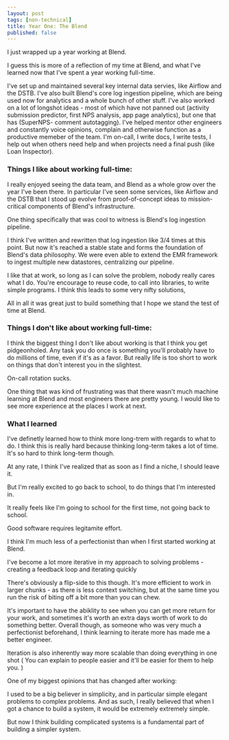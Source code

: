 ```yaml
---
layout: post
tags: [non-technical]
title: Year One: The Blend
published: false
---
```


I just wrapped up a year working at Blend. 

I guess this is more of a reflection of my time at Blend, and what I've learned now that I've spent a year working full-time. 

I've set up and maintained several key internal data servies, like Airflow and the DSTB. 
I've also built Blend's core log ingestion pipeline, which are being used now for analytics and a whole bunch of other stuff. 
I've also worked on a lot of longshot ideas - most of which have not panned out (activity submission predictor, first NPS analysis, app page analytics), but one that has (SuperNPS- comment autotagging).
I've helped mentor other engineers and constantly voice opinions, complain and otherwise function as a productive memeber of the team.
I'm on-call, I write docs, I write tests, I help out when others need help and when projects need a final push (like Loan Inspector).

### Things I like about working full-time:

I really enjoyed seeing the data team, and Blend as a whole grow over the year I've been there. In particular I've seen some services, like Airflow and the DSTB that I stood up evolve from proof-of-concept ideas to mission-critical components of Blend's infrastructure. 

One thing specifically that was cool to witness is Blend's log ingestion pipeline. 

I think I've written and rewritten that log ingestion like 3/4 times at this point. But now it's reached a stable state and forms the foundation of Blend's data philosophy. 
We were even able to extend the EMR framework to ingest multiple new datastores, centralizing our pipeline. 

I like that at work, so long as I can solve the problem, nobody really cares what I do.
You're encourage to reuse code, to call into libraries, to write simple programs. I think this leads to some very nifty solutions, 

All in all it was great just to build something that I hope we stand the test of time at Blend.

### Things I don't like about working full-time:
I think the biggest thing I don't like about working is that I think you get pidgeonholed. Any task you do once is something you'll probably have to do millions of time, even if it's as a favor.
But really life is too short to work on things that don't interest you in the slightest.

On-call rotation sucks. 

One thing that was kind of frustrating was that there wasn't much machine learning at Blend and most engineers there are pretty young. I would like to see more experience at the places I work at next. 

### What I learned
I've definetly learned how to think more long-trem with regards to what to do. I think this is really hard because thinking long-term takes a lot of time. It's so hard to think long-term though. 

At any rate, I think I've realized that as soon as I find a niche, I should leave it. 

But I'm really excited to go back to school, to do things that I'm interested in. 

It really feels like I'm going to school for the first time, not going back to school. 

Good software requires legitamite effort.

I think I'm much less of a perfectionist than when I first started working at Blend. 

I've become a lot more iterative in my approach to solving problems - creating a feedback loop and iterating quickly

There's obviously a flip-side to this though. It's more efficient to work in larger chunks - as there is less context switching, but at the same time you run the risk of biting off a bit more than you can chew. 

It's important to have the abiklity to see when you can get more return for your work, and sometimes it's worth an extra days worth of work to do something better.
Overall though, as someone who was very much a perfectionist beforehand, I think learning to iterate more has made me a better engineer. 

Iteration is also inherently way more scalable than doing everything in one shot ( You can explain to people easier and it'll be easier for them to help you. )

One of my biggest opinions that has changed after working:

I used to be a big believer in simplicity, and in particular simple elegant problems to complex problems. 
And as such, I really believed that when I got a chance to build a system, it would be extremely extremely simple. 

But now I think building complicated systems is a fundamental part of building a simpler system. 
